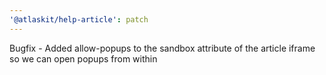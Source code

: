 ```yaml
---
'@atlaskit/help-article': patch
---
```


Bugfix - Added allow-popups to the sandbox attribute of the article iframe so we can open popups from within
